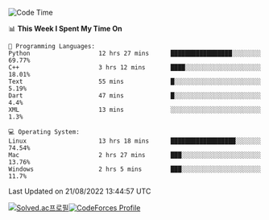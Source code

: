 
<!--START_SECTION:waka-->
![Code Time](http://img.shields.io/badge/Code%20Time-1%2C916%20hrs%2022%20mins-blue)

📊 **This Week I Spent My Time On** 

```text
💬 Programming Languages: 
Python                   12 hrs 27 mins      █████████████████░░░░░░░░   69.77% 
C++                      3 hrs 12 mins       ████░░░░░░░░░░░░░░░░░░░░░   18.01% 
Text                     55 mins             █░░░░░░░░░░░░░░░░░░░░░░░░   5.19% 
Dart                     47 mins             █░░░░░░░░░░░░░░░░░░░░░░░░   4.4% 
XML                      13 mins             ░░░░░░░░░░░░░░░░░░░░░░░░░   1.3%

💻 Operating System: 
Linux                    13 hrs 18 mins      ██████████████████░░░░░░░   74.54% 
Mac                      2 hrs 27 mins       ███░░░░░░░░░░░░░░░░░░░░░░   13.76% 
Windows                  2 hrs 5 mins        ███░░░░░░░░░░░░░░░░░░░░░░   11.7%

```


 Last Updated on 21/08/2022 13:44:57 UTC
<!--END_SECTION:waka-->
[![Solved.ac프로필](http://mazassumnida.wtf/api/generate_badge?boj=hckim96)](https://solved.ac/hckim96)[![CodeForces Profile](https://cf.leed.at?id=hckim96)](https://codeforces.com/profile/hckim96)
